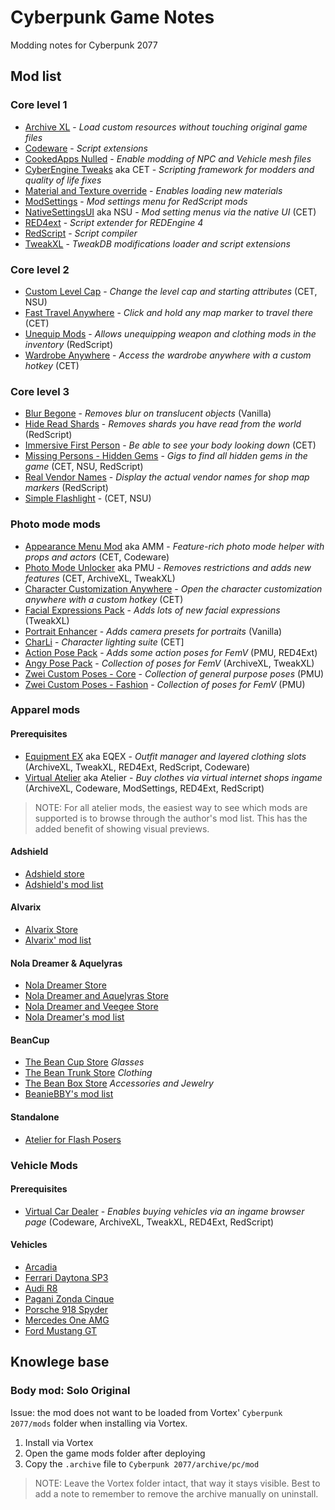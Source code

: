 # Cyberpunk Game Notes

Modding notes for Cyberpunk 2077

## Mod list

### Core level 1

- [Archive XL][] - _Load custom resources without touching original game files_
- [Codeware][] - _Script extensions_
- [CookedApps Nulled][] - _Enable modding of NPC and Vehicle mesh files_
- [CyberEngine Tweaks][] aka CET - _Scripting framework for modders and quality of life fixes_
- [Material and Texture override][] - _Enables loading new materials_
- [ModSettings][] - _Mod settings menu for RedScript mods_
- [NativeSettingsUI][] aka NSU - _Mod setting menus via the native UI_ (CET)
- [RED4ext][] - _Script extender for REDEngine 4_
- [RedScript][] - _Script compiler_
- [TweakXL][] - _TweakDB modifications loader and script extensions_

### Core level 2

- [Custom Level Cap][] - _Change the level cap and starting attributes_ (CET, NSU)
- [Fast Travel Anywhere][] - _Click and hold any map marker to travel there_ (CET)
- [Unequip Mods][] - _Allows unequipping weapon and clothing mods in the inventory_ (RedScript)
- [Wardrobe Anywhere][] - _Access the wardrobe anywhere with a custom hotkey_ (CET)

### Core level 3

- [Blur Begone][] - _Removes blur on translucent objects_ (Vanilla)
- [Hide Read Shards][] - _Removes shards you have read from the world_ (RedScript)
- [Immersive First Person][] - _Be able to see your body looking down_ (CET)
- [Missing Persons - Hidden Gems][] - _Gigs to find all hidden gems in the game_ (CET, NSU, RedScript)
- [Real Vendor Names][] - _Display the actual vendor names for shop map markers_ (RedScript)
- [Simple Flashlight][] - (CET, NSU)

### Photo mode mods

- [Appearance Menu Mod] aka AMM - _Feature-rich photo mode helper with props and actors_ (CET, Codeware)
- [Photo Mode Unlocker][] aka PMU - _Removes restrictions and adds new features_ (CET, ArchiveXL, TweakXL)
- [Character Customization Anywhere][] - _Open the character customization anywhere with a custom hotkey_ (CET)
- [Facial Expressions Pack][] - _Adds lots of new facial expressions_ (TweakXL)
- [Portrait Enhancer][] - _Adds camera presets for portraits_ (Vanilla)
- [CharLi][] - _Character lighting suite_ (CET]
- [Action Pose Pack][] - _Adds some action poses for FemV_ (PMU, RED4Ext)
- [Angy Pose Pack][] - _Collection of poses for FemV_ (ArchiveXL, TweakXL)
- [Zwei Custom Poses - Core][] - _Collection of general purpose poses_ (PMU)
- [Zwei Custom Poses - Fashion][] - _Collection of poses for FemV_ (PMU)

### Apparel mods

#### Prerequisites

- [Equipment EX][] aka EQEX - _Outfit manager and layered clothing slots_ (ArchiveXL, TweakXL, RED4Ext, RedScript, Codeware)
- [Virtual Atelier][] aka Atelier - _Buy clothes via virtual internet shops ingame_ (ArchiveXL, Codeware, ModSettings, RED4Ext, RedScript)

> NOTE: For all atelier mods, the easiest way to see which mods are supported
is to browse through the author's mod list. This has the added benefit of showing
visual previews.

#### Adshield

- [Adshield store][]
- [Adshield's mod list][] 

#### Alvarix

- [Alvarix Store][]
- [Alvarix' mod list][] 

#### Nola Dreamer & Aquelyras

- [Nola Dreamer Store][]
- [Nola Dreamer and Aquelyras Store][] 
- [Nola Dreamer and Veegee Store][]
- [Nola Dreamer's mod list][]

#### BeanCup

- [The Bean Cup Store][] _Glasses_
- [The Bean Trunk Store][] _Clothing_
- [The Bean Box Store][] _Accessories and Jewelry_
- [BeanieBBY's mod list][]

#### Standalone

- [Atelier for Flash Posers][]

### Vehicle Mods

#### Prerequisites

- [Virtual Car Dealer][] - _Enables buying vehicles via an ingame browser page_ (Codeware, ArchiveXL, TweakXL, RED4Ext, RedScript)

#### Vehicles

- [Arcadia][]
- [Ferrari Daytona SP3][]
- [Audi R8][]
- [Pagani Zonda Cinque][]
- [Porsche 918 Spyder][]
- [Mercedes One AMG][]
- [Ford Mustang GT][]

## Knowlege base

### Body mod: Solo Original

Issue: the mod does not want to be loaded from Vortex' `Cyberpunk 2077/mods` folder when installing via Vortex.

1. Install via Vortex
2. Open the game mods folder after deploying
3. Copy the `.archive` file to `Cyberpunk 2077/archive/pc/mod`

> NOTE: Leave the Vortex folder intact, that way it stays visible.
> Best to add a note to remember to remove the archive manually
> on uninstall.

[Archive XL]: https://www.nexusmods.com/cyberpunk2077/mods/4198
[Codeware]: https://www.nexusmods.com/cyberpunk2077/mods/7780
[CookedApps Nulled]: https://www.nexusmods.com/cyberpunk2077/mods/3051
[CyberEngine Tweaks]: https://www.nexusmods.com/cyberpunk2077/mods/107
[Material and Texture override]: https://www.nexusmods.com/cyberpunk2077/mods/5266
[ModSettings]: https://www.nexusmods.com/cyberpunk2077/mods/4885
[NativeSettingsUI]: https://www.nexusmods.com/cyberpunk2077/mods/3518
[RED4Ext]: https://www.nexusmods.com/cyberpunk2077/mods/2380
[RedScript]: https://www.nexusmods.com/cyberpunk2077/mods/1511
[TweakXL]: https://www.nexusmods.com/cyberpunk2077/mods/4197
[Custom Level Cap]: https://www.nexusmods.com/cyberpunk2077/mods/2909
[Fast Travel Anywhere]: https://www.nexusmods.com/cyberpunk2077/mods/1943
[Photo Mode Unlocker]: https://www.nexusmods.com/cyberpunk2077/mods/4319
[Unequip Mods]: https://www.nexusmods.com/cyberpunk2077/mods/2358
[Wardrobe Anywhere]: https://www.nexusmods.com/cyberpunk2077/mods/5145
[Appearance Menu Mod]: https://www.nexusmods.com/cyberpunk2077/mods/790
[Blur Begone]: https://www.nexusmods.com/cyberpunk2077/mods/8105
[Character Customization Anywhere]: https://www.nexusmods.com/cyberpunk2077/mods/3930
[Equipment EX]: https://www.nexusmods.com/cyberpunk2077/mods/6945
[Hide Read Shards]: https://www.nexusmods.com/cyberpunk2077/mods/2820
[Immersive First Person]: https://www.nexusmods.com/cyberpunk2077/mods/2675
[Real Vendor Names]: https://www.nexusmods.com/cyberpunk2077/mods/4941
[Simple Flashlight]: https://www.nexusmods.com/cyberpunk2077/mods/2913
[Missing Persons - Hidden Gems]: https://www.nexusmods.com/cyberpunk2077/mods/5058
[Facial Expressions Pack]: https://www.nexusmods.com/cyberpunk2077/mods/7912
[Portrait Enhancer]: https://www.nexusmods.com/cyberpunk2077/mods/8237
[CharLi]: https://www.nexusmods.com/cyberpunk2077/mods/8176
[Action Pose Pack]: https://www.nexusmods.com/cyberpunk2077/mods/8698
[Angy Pose Pack]: https://www.nexusmods.com/cyberpunk2077/mods/6871
[Zwei Custom Poses - Core]: https://www.nexusmods.com/cyberpunk2077/mods/7165
[Zwei Custom Poses - Fashion]: https://www.nexusmods.com/cyberpunk2077/mods/7156

[Virtual Atelier]: https://www.nexusmods.com/cyberpunk2077/mods/2987
[Alvarix Store]: https://www.nexusmods.com/cyberpunk2077/mods/4602
[Adshield Store]: https://www.nexusmods.com/cyberpunk2077/mods/8452
[Nola Dreamer And Aquelyras Store]: https://www.nexusmods.com/cyberpunk2077/mods/8702
[Nola Dreamer and Veegee Store]: https://www.nexusmods.com/cyberpunk2077/mods/11964
[Nola Dreamer Store]: https://www.nexusmods.com/cyberpunk2077/mods/5114
[Nola Dreamer's mod list]: https://next.nexusmods.com/profile/NolaDreamer/mods?gameId=33331
[Alvarix' mod list]: https://next.nexusmods.com/profile/AlvarixPT/mods?gameId=3333
[Adshield's mod list]: https://next.nexusmods.com/profile/Adshield/mods?gameId=3333
[Atelier for Flash Posers]: https://www.nexusmods.com/cyberpunk2077/mods/8886
[The Bean Cup Store]: https://www.nexusmods.com/cyberpunk2077/mods/12223
[The Bean Box Store]: https://www.nexusmods.com/cyberpunk2077/mods/12765
[The Bean Trunk Store]: https://www.nexusmods.com/cyberpunk2077/mods/12836
[BeanieBBY's mod list]: https://next.nexusmods.com/profile/beaniebby/mods?gameId=3333

[Virtual Car Dealer]: https://www.nexusmods.com/cyberpunk2077/mods/4454
[Arcadia]: https://www.nexusmods.com/cyberpunk2077/mods/3403
[Ferrari Daytona SP3]: https://www.nexusmods.com/cyberpunk2077/mods/13465
[Audi R8]: https://www.nexusmods.com/cyberpunk2077/mods/8827
[Pagani Zonda Cinque]: https://www.nexusmods.com/cyberpunk2077/mods/8795
[Porsche 918 Spyder]: https://www.nexusmods.com/cyberpunk2077/mods/9125
[Mercedes One AMG]: https://www.nexusmods.com/cyberpunk2077/mods/13502
[Ford Mustang GT]: https://www.nexusmods.com/cyberpunk2077/mods/13248
